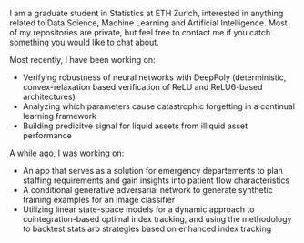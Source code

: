 I am a graduate student in Statistics at ETH Zurich, interested in anything related to Data Science, Machine Learning and Artificial Intelligence. Most of my repositories are private, but feel free to contact me if you catch something you would like to chat about. 

Most recently, I have been working on:
- Verifying robustness of neural networks with DeepPoly (deterministic, convex-relaxation based verification of ReLU and ReLU6-based architectures)
- Analyzing which parameters cause catastrophic forgetting in a continual learning framework
- Building predicitve signal for liquid assets from illiquid asset performance

A while ago, I was working on:
- An app that serves as a solution for emergency departements to plan staffing requirements and gain insights into patient flow characteristics
- A conditional generative adversarial network to generate synthetic training examples for an image classifier
- Utilizing linear state-space models for a dynamic approach to cointegration-based optimal index tracking, and using the methodology to backtest stats arb strategies based on enhanced index tracking 
